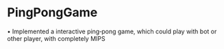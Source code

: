 # PingPongGame
• Implemented a interactive ping‑pong game, which could play with bot or other player, with completely MIPS
